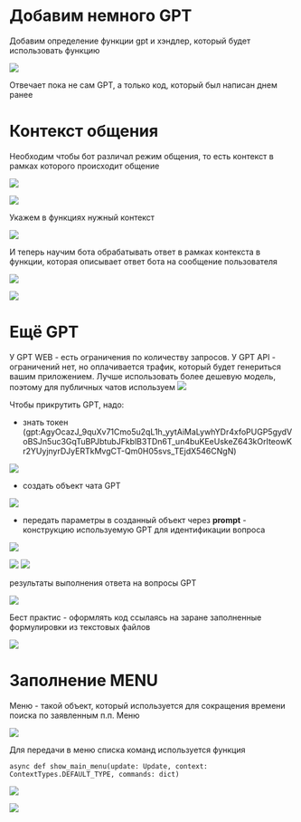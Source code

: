 # Добавим немного GPT

Добавим определение функции gpt и хэндлер, который будет использовать функцию

![](_picturres/image_20250325224054.png)

Отвечает пока не сам GPT, а только код, который был написан днем ранее

# Контекст общения

Необходим чтобы бот различал режим общения, то есть контекст в рамках которого происходит общение

![](_picturres/image_20250325224720.png)

![](_picturres/image_20250325224849.png)

Укажем в функциях нужный контекст

![](_picturres/image_20250325225224.png)

И теперь научим бота обрабатывать ответ в рамках контекста в функции, которая описывает ответ бота на сообщение пользователя

![](_picturres/image_20250325225704.png)

![](_picturres/image_20250325230322.png)


# Ещё GPT

У GPT WEB - есть ограничения по количеству запросов. 
У GPT API - ограничений нет, но оплачивается трафик, который будет генериться вашим приложением.
Лучше использовать более дешевую модель, поэтому для публичных чатов используем
![](_picturres/image_20250326000048.png)

Чтобы прикрутить GPT, надо:
- знать токен (gpt:AgyOcazJ_9quXv71Cmo5u2qL1h_yytAiMaLywhYDr4xfoPUGP5gydVoBSJn5uc3GqTuBPJbtubJFkblB3TDn6T_un4buKEeUskeZ643kOrIteowKr2YUyjnyrDJyERTkMvgCT-Qm0H05svs_TEjdX546CNgN)

![](_picturres/image_20250325233844.png)

- создать объект чата GPT

![](_picturres/image_20250325234049.png)

- передать параметры в созданный объект через **prompt** - конструкцию используемую GPT для идентификации вопроса

![](_picturres/image_20250325234514.png)

![](_picturres/image_20250325234736.png)
![](_picturres/image_20250325235726.png)


результаты выполнения ответа на вопросы GPT

![](_picturres/image_20250325235755.png)


Бест практис - оформлять код ссылаясь на заране заполненные формулировки из текстовых файлов

![](_picturres/image_20250326002135.png)

# Заполнение MENU

Меню - такой объект, который используется для сокращения времени поиска по заявленным п.п. Меню

![](_picturres/image_20250326002351.png)

Для передачи в меню списка команд используется функция
```
async def show_main_menu(update: Update, context: ContextTypes.DEFAULT_TYPE, commands: dict)
```

![](_picturres/image_20250326002444.png)

![](_picturres/image_20250326003840.png)


